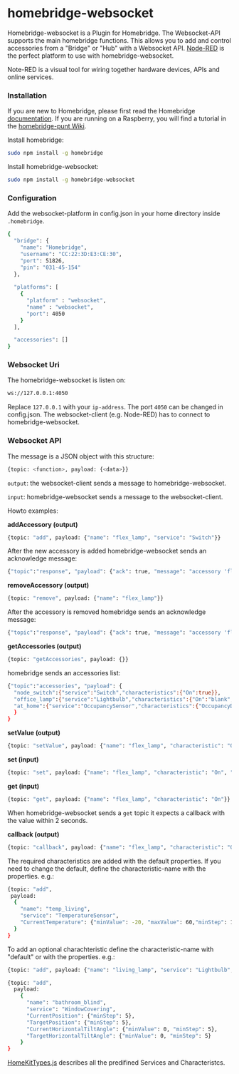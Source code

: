 # homebridge-websocket
Homebridge-websocket is a Plugin for Homebridge. The Websocket-API supports the main homebridge functions. This allows you to add and control accessories from a "Bridge" or "Hub" with a Websocket API. [Node-RED](http://nodered.org/) is the perfect platform to use with homebridge-websocket.

Note-RED is a visual tool for wiring together hardware devices, APIs and online services.

### Installation

If you are new to Homebridge, please first read the Homebridge [documentation](https://www.npmjs.com/package/homebridge).
If you are running on a Raspberry, you will find a tutorial in the [homebridge-punt Wiki](https://github.com/cflurin/homebridge-punt/wiki/Running-Homebridge-on-a-Raspberry-Pi).

Install homebridge:
```sh
sudo npm install -g homebridge
```
Install homebridge-websocket:
```sh
sudo npm install -g homebridge-websocket
```

### Configuration
Add the websocket-platform in config.json in your home directory inside `.homebridge`.

```sh
{
  "bridge": {
    "name": "Homebridge",
    "username": "CC:22:3D:E3:CE:30",
    "port": 51826,
    "pin": "031-45-154"
  },
  
  "platforms": [
    {
      "platform" : "websocket",
      "name" : "websocket",
      "port": 4050
    }
  ],           

  "accessories": []
}
```

### Websocket Uri

The homebridge-websocket is listen on:

```sh
ws://127.0.0.1:4050
```

Replace `127.0.0.1` with your `ip-address`. The port `4050` can be changed in config.json.
The websocket-client (e.g. Node-RED) has to connect to homebridge-websocket.

### Websocket API

The message is a JSON object with this structure:

```sh
{topic: <function>, payload: {<data>}}
```

`output`: the websocket-client sends a message to homebridge-websocket.

`input`: homebridge-websocket sends a message to the websocket-client.


Howto examples:

**addAccessory (output)**

```sh
{topic: "add", payload: {"name": "flex_lamp", "service": "Switch"}}
```

After the new accessory is added homebridge-websocket sends an acknowledge message:

```sh
{"topic":"response", "payload": {"ack": true, "message": "accessory 'flex_lamp' is added."}}
```

**removeAccessory (output)**

```sh
{topic: "remove", payload: {"name": "flex_lamp"}}
```

After the accessory is removed homebridge sends an acknowledge message:

```sh
{"topic":"response", "payload": {"ack": true, "message": "accessory 'flex_lamp' is removed."}}
```

**getAccessories (output)**

```sh
{topic: "getAccessories", payload: {}}
```

homebridge sends an accessories list:

```sh
{"topic":"accessories", "payload": {
  "node_switch":{"service":"Switch","characteristics":{"On":true}},
  "office_lamp":{"service":"Lightbulb","characteristics":{"On":"blank","Brightness":65}},
  "at_home":{"service":"OccupancySensor","characteristics":{"OccupancyDetected":1}}
  }
}
```

**setValue (output)**

```sh
{topic: "setValue", payload: {"name": "flex_lamp", "characteristic": "On", "value": true}}
```

**set (input)**

```sh
{topic: "set", payload: {"name": "flex_lamp", "characteristic": "On", "value": true}}
```

**get (input)**

```sh
{topic: "get", payload: {"name": "flex_lamp", "characteristic": "On"}}
```

When homebridge-websocket sends a `get` topic it expects a callback with the value within 2 seconds.

**callback (output)**

```sh
{topic: "callback", payload: {"name": "flex_lamp", "characteristic": "On", "value": true}}
```

The required characteristics are added with the default properties. If you need to change the default, define the characteristic-name with the properties. e.g.:

```sh
{topic: "add",
 payload:
  {
    "name": "temp_living",
    "service": "TemperatureSensor",
    "CurrentTemperature": {"minValue": -20, "maxValue": 60,"minStep": 1}
  }
}
```

To add an optional charachteristic define the characteristic-name with "default" or with the properties. e.g.:

```sh
{topic: "add", payload: {"name": "living_lamp", "service": "Lightbulb", "Brightness": "default"}}
```

```sh
{topic: "add",
  payload:
    {
      "name": "bathroom_blind",
      "service": "WindowCovering",
      "CurrentPosition": {"minStep": 5},
      "TargetPosition": {"minStep": 5},
      "CurrentHorizontalTiltAngle": {"minValue": 0, "minStep": 5},
      "TargetHorizontalTiltAngle": {"minValue": 0, "minStep": 5}
    }
}
```

[HomeKitTypes.js](https://github.com/KhaosT/HAP-NodeJS/blob/master/lib/gen/HomeKitTypes.js) describes all the predifined Services and Characteristcs.


